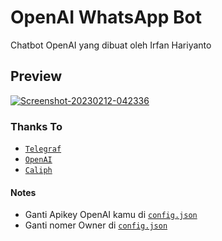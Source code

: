 # OpenAI WhatsApp Bot

Chatbot OpenAI yang dibuat oleh Irfan Hariyanto

## Preview
<a href="https://ibb.co/HCwm5ff"><img src="https://i.ibb.co/8bvF1LL/Screenshot-20230212-042336.png" alt="Screenshot-20230212-042336" border="0"></a>

### Thanks To

- [`Telegraf`](https://github.com/adiwajshing)
- [`OpenAI`](https://openai.com)
- [`Caliph`](https://github.com/caliphdev)

#### Notes

- Ganti Apikey OpenAI kamu di [`config.json`](config.json)
- Ganti nomer Owner di [`config.json`](config.json)

